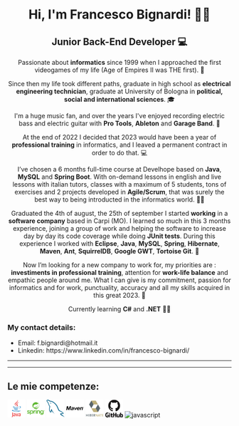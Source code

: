 <body><h1 align="center">Hi, I'm Francesco Bignardi! 👋🏻</h1>
<h2 align="center"> Junior Back-End Developer 💻</h2>

<p align="center"> Passionate about <b>informatics</b> since 1999 when I approached the first videogames of my life (Age of Empires II was THE first). 👾</p>

<p align="center">Since then my life took different paths, graduate in high school as <b>electrical engineering technician</b>, graduate at University of Bologna in <b>political, social and international sciences</b>. 🎓 </p>

<p align="center">I'm a huge music fan, and over the years I've enjoyed recording electric bass and electric guitar with <b>Pro Tools</b>, <b>Ableton</b> and <b>Garage Band</b>. 🎸</p>

<p align="center">At the end of 2022 I decided that 2023 would have been a year of <b>professional training</b> in informatics, and I leaved a permanent contract in order to do that. 💻</p>

<p align="center">I’ve chosen a 6 months full-time course at Develhope based on <b>Java</b>, <b>MySQL</b> and <b>Spring Boot</b>. With on-demand lessons in english and live lessons with italian tutors, classes with a maximum of 5 students, tons of exercises and 2 projects developed in <b>Agile/Scrum</b>, that was surely the best way to being introducted in the informatics world. 👨‍💻</p>

<p align="center">Graduated the 4th of august, the 25th of september I started <b>working</b> in a <b>software company</b> based in Carpi (MO). I learned so much in this 3 months experience, joining a group of work and helping the software to increase day by day its code coverage while doing <b>JUnit tests</b>. During this experience I worked with <b>Eclipse</b>, <b>Java</b>, <b>MySQL</b>, <b>Spring</b>, <b>Hibernate</b>, <b>Maven</b>, <b>Ant</b>, <b>SquirrelDB</b>, <b>Google GWT</b>, <b>Tortoise Git</b>. 🧠</p>

<p align="center">Now I’m looking for a new company to work for, my priorities are : <b>investiments in professional training</b>, attention for <b>work-life balance</b> and empathic people around me. What I can give is my commitment, passion for informatics and for work, punctuality, accuracy and all my skills acquired in this great 2023. 💼</p>

<p align="center">Currently learning <b>C#</b> and <b>.NET</b> 👨‍💻 </p>

<h3>
   My contact details:</h3>
   <ul>
     <li>Email: f.bignardi@hotmail.it</li>
     <li>Linkedin: https://www.linkedin.com/in/francesco-bignardi/</li>
   </ul>

<hr>

<hr>
<h2>Le mie competenze:</h2>
<p>
<a><img src="https://raw.githubusercontent.com/devicons/devicon/master/icons/java/java-original-wordmark.svg" alt="html5" width="40" height="40" style="max-width: 100%;"></a>
<a><img src="https://raw.githubusercontent.com/devicons/devicon/master/icons/spring/spring-original-wordmark.svg" alt="css3" width="40" height="40" style="max-width: 100%;"></a>
<a><img src="https://raw.githubusercontent.com/devicons/devicon/master/icons/mysql/mysql-original.svg" alt="javascript" width="40" height="40" style="max-width: 100%;"></a>
<a><img src="https://raw.githubusercontent.com/devicons/devicon/master/icons/maven/maven-plain-wordmark.svg" alt="bootstrap" width="40" height="40" style="max-width: 100%;"></a>
<a><img src="https://github.com/devicons/devicon/blob/master/icons/hibernate/hibernate-original-wordmark.svg" alt="javascript" width="40" height="40" style="max-width: 100%;"></a>
<a><img src="https://github.com/devicons/devicon/blob/master/icons/github/github-original-wordmark.svg" alt="javascript" width="40" height="40" style="max-width: 100%;"></a>
<a><img src="https://cdn.worldvectorlogo.com/logos/c--4.svg" alt="javascript" width="40" height="40" style="max-width: 100%;"></a>
</p>
</body>
